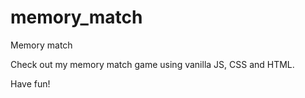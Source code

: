 # memory_match
Memory match

Check out my memory match game using vanilla JS, CSS and HTML.

Have fun!
